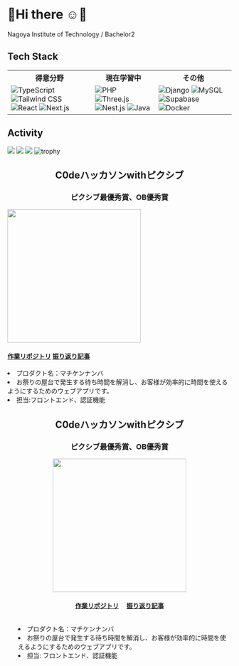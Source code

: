 # 💐Hi there ☺️💐
Nagoya Institute of Technology / Bachelor2


## Tech Stack
<table>
  <tr>
    <th>得意分野</th>
    <th>現在学習中</th>
    <th>その他</th>
  </tr>
  <tr>
    <td>
      <img src="https://skillicons.dev/icons?i=ts" alt="TypeScript">
      <img src="https://skillicons.dev/icons?i=tailwind" alt="Tailwind CSS">
      <img src="https://skillicons.dev/icons?i=react" alt="React">
      <img src="https://skillicons.dev/icons?i=nextjs" alt="Next.js">
    </td>
    <td>
      <img src="https://skillicons.dev/icons?i=php" alt="PHP">
      <img src="https://skillicons.dev/icons?i=threejs" alt="Three.js">
      <img src="https://skillicons.dev/icons?i=nestjs" alt="Nest.js">
      <img src="https://go-skill-icons.vercel.app/api/icons?i=java&theme=dark" alt="Java">
    </td>
    <td>
      <img src="https://skillicons.dev/icons?i=django" alt="Django">
      <img src="https://skillicons.dev/icons?i=mysql" alt="MySQL">
      <img src="https://skillicons.dev/icons?i=supabase" alt="Supabase">
      <img src="https://skillicons.dev/icons?i=docker" alt="Docker">
    </td>
  </tr>
</table>




## Activity
![](http://github-profile-summary-cards.vercel.app/api/cards/profile-details?username=shimaf4979&theme=dracula)
![](http://github-profile-summary-cards.vercel.app/api/cards/repos-per-language?username=shimaf4979&theme=dracula)
![](http://github-profile-summary-cards.vercel.app/api/cards/most-commit-language?username=shimaf4979&theme=dracula)
![trophy](https://github-profile-trophy.vercel.app/?username=Keichan15&theme=dracula)



<p>
  <h2 align="center">C0deハッカソンwithピクシブ</h2>
  <h3 align="center">ピクシブ最優秀賞、OB優秀賞</h3>
  <img width="300px"  src="https://qiita-image-store.s3.ap-northeast-1.amazonaws.com/0/3738967/4e6907b8-6524-b119-4f4a-bdbcb3c150ed.png">
  <h4>
   <a href="https://github.com/inukaki/MachikenNumber">作業リポジトリ</a>
   <a href="https://qiita.com/shima14142/items/de1c328d233a6248518a">振り返り記事</a>
  </h4>
</p>
<li>プロダクト名：マチケンナンバ</li>
<li>お祭りの屋台で発生する待ち時間を解消し、お客様が効率的に時間を使えるようにするためのウェブアプリです。</li>
<li>担当:フロントエンド、認証機能</li>


<div style="text-align: center;">
  <h2>C0deハッカソンwithピクシブ</h2>
  <h3>ピクシブ最優秀賞、OB優秀賞</h3>
  <img width="300px" src="https://qiita-image-store.s3.ap-northeast-1.amazonaws.com/0/3738967/4e6907b8-6524-b119-4f4a-bdbcb3c150ed.png">
  <h4>
    <a href="https://github.com/inukaki/MachikenNumber">作業リポジトリ</a>　
    <a href="https://qiita.com/shima14142/items/de1c328d233a6248518a">振り返り記事</a>
  </h4>
  <ul style="list-style-position: inside; display: inline-block; text-align: left;">
    <li>プロダクト名：マチケンナンバ</li>
    <li>お祭りの屋台で発生する待ち時間を解消し、お客様が効率的に時間を使えるようにするためのウェブアプリです。</li>
    <li>担当: フロントエンド、認証機能</li>
  </ul>
</div>






<!--
**shimaf4979/shimaf4979** is a ✨ _special_ ✨ repository because its `README.md` (this file) appears on your GitHub profile.

Here are some ideas to get you started:

- 🔭 I’m currently working on ...
- 🌱 I’m currently learning ...
- 👯 I’m looking to collaborate on ...
- 🤔 I’m looking for help with ...
- 💬 Ask me about ...
- 📫 How to reach me: ...
- 😄 Pronouns: ...
- ⚡ Fun fact: ...
-->


<!--
## 得意分野
![Vite](https://skillicons.dev/icons?i=ts)
![Tailwind CSS](https://skillicons.dev/icons?i=tailwind)
![Vite](https://skillicons.dev/icons?i=react)
![Next.js](https://skillicons.dev/icons?i=nextjs)

## 現在学習中

![d3](https://skillicons.dev/icons?i=php)
![Three.js](https://skillicons.dev/icons?i=threejs)
![Nest.js](https://skillicons.dev/icons?i=nestjs)
![My Skills](https://go-skill-icons.vercel.app/api/icons?i=java&theme=dark)



## その他
![Django](https://skillicons.dev/icons?i=django)
![MySQL](https://skillicons.dev/icons?i=mysql)
![Django](https://skillicons.dev/icons?i=supabase)
![Docker](https://skillicons.dev/icons?i=docker)
-->
